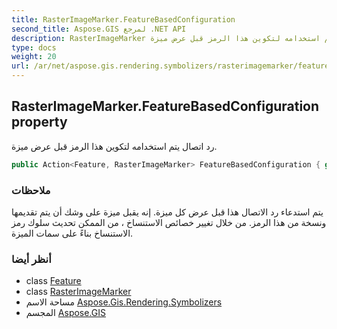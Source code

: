 ```yaml
---
title: RasterImageMarker.FeatureBasedConfiguration
second_title: Aspose.GIS لمرجع .NET API
description: RasterImageMarker ملكية. رد اتصال يتم استخدامه لتكوين هذا الرمز قبل عرض ميزة.
type: docs
weight: 20
url: /ar/net/aspose.gis.rendering.symbolizers/rasterimagemarker/featurebasedconfiguration/
---
```

## RasterImageMarker.FeatureBasedConfiguration property

رد اتصال يتم استخدامه لتكوين هذا الرمز قبل عرض ميزة.

```csharp
public Action<Feature, RasterImageMarker> FeatureBasedConfiguration { get; set; }
```

### ملاحظات

يتم استدعاء رد الاتصال هذا قبل عرض كل ميزة. إنه يقبل ميزة على وشك أن يتم تقديمها ونسخة من هذا الرمز. من خلال تغيير خصائص الاستنساخ ، من الممكن تحديث سلوك رمز الاستنساخ بناءً على سمات الميزة.

### أنظر أيضا

* class [Feature](../../../aspose.gis/feature/)
* class [RasterImageMarker](../)
* مساحة الاسم [Aspose.Gis.Rendering.Symbolizers](../../rasterimagemarker/)
* المجسم [Aspose.GIS](../../../)


